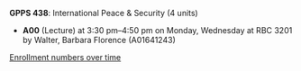 **GPPS 438**: International Peace & Security (4 units)

- **A00** (Lecture) at 3:30 pm–4:50 pm on Monday, Wednesday at RBC 3201 by Walter, Barbara Florence (A01641243)

[Enrollment numbers over time](./GPPS438.tsv)
